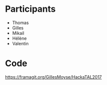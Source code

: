 # Participants

- Thomas
- Gilles
- Mikail
- Hélène
- Valentin

# Code

https://framagit.org/GillesMoyse/HackaTAL2017